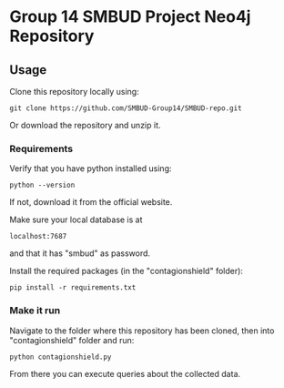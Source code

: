 
# Group 14 SMBUD Project Neo4j Repository

## Usage
Clone this repository locally using:
```
git clone https://github.com/SMBUD-Group14/SMBUD-repo.git
```
Or download the repository and unzip it.

### Requirements
Verify that you have python installed using:
```
python --version
```
If not, download it from the official website.

Make sure your local database is at 
```
localhost:7687
```
and that it has "smbud" as password.

Install the required packages (in the "contagionshield" folder):
```
pip install -r requirements.txt
```

### Make it run
Navigate to the folder where this repository has been cloned, then into "contagionshield" folder and run:
```
python contagionshield.py
```
From there you can execute queries about the collected data.
